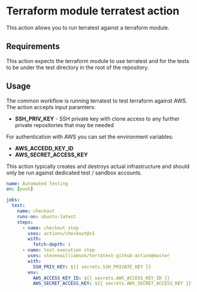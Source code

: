 # Terraform module terratest action

This action allows you to run terratest against a terraform module.


## Requirements

This action expects the terraform module to use terratest and for the tests to be under the test directory in the root of the repository.


## Usage

The common workflow is running terratest to test terraform against AWS. The action accepts input paramters:

  * **SSH_PRIV_KEY** - SSH private key with clone access to any further private repositories that may be needed

For authentication with AWS you can set the environment variables:

  * **AWS_ACCEDD_KEY_ID**
  * **AWS_SECRET_ACCESS_KEY**

This action typically creates and destroys actual infrastructure and should only be run against dedicated test / sandbox accounts.

```yaml
name: Automated Testing
on: [push]

jobs:
  test:
    name: checkout
    runs-on: ubuntu-latest
    steps:
      - name: checkout step
        uses: actions/checkout@v1
        with:
          fetch-depth: 1
      - name: test execution step
        uses: stevenwilliamson/terratest-github-action@master
        with:
          SSH_PRIV_KEY: ${{ secrets.SSH_PRIVATE_KEY }}
        env:
          AWS_ACCESS_KEY_ID: ${{ secrets.AWS_ACCESS_KEY_ID }}
          AWS_SECRET_ACCESS_KEY: ${{ secrets.AWS_SECRET_ACCESS_KEY }}
```
